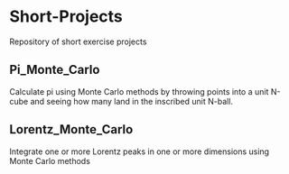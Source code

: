 # Short-Projects

Repository of short exercise projects

## Pi_Monte_Carlo

Calculate pi using Monte Carlo methods by throwing points into a unit N-cube and seeing how many land in the inscribed unit N-ball.

## Lorentz_Monte_Carlo

Integrate one or more Lorentz peaks in one or more dimensions using Monte Carlo methods

